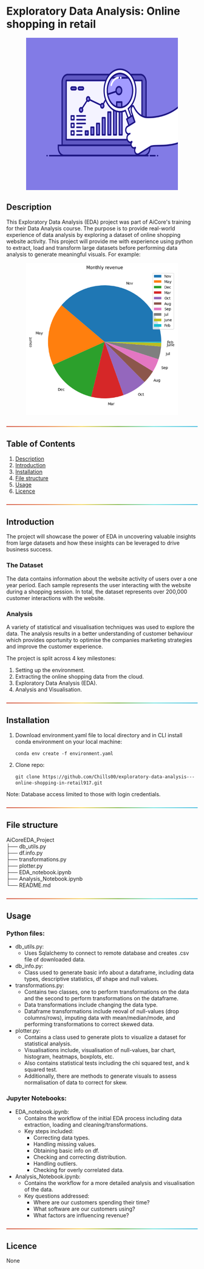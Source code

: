 # Exploratory Data Analysis: Online shopping in retail
<p align="center">
    <img src="https://github.com/Chills00/exploratory-data-analysis---online-shopping-in-retail917/blob/main/analytics_gif.gif" width="400" height="400" />
</p>

## Description
This Exploratory Data Analysis (EDA) project was part of AiCore's training for their Data Analysis course. The purpose is to provide real-world experience of data analysis by exploring a dataset of online shopping website activity. This project will provide me with experience using python to extract, load and transform large datasets before performing data analysis to generate meaningful visuals. For example:

<p align="center">
    <img src="https://github.com/Chills00/exploratory-data-analysis---online-shopping-in-retail917/blob/main/monthly_revenue.png" width="400" height="400" />
</p>

![section_break](https://github.com/Chills00/exploratory-data-analysis---online-shopping-in-retail917/blob/main/rainbow.png)

## Table of Contents
1. [Description](#description)
1. [Introduction](#introduction)
1. [Installation](#installation)
1. [File structure](#file-structure)
1. [Usage](#usage)
1. [Licence](#licence)

![section_break](https://github.com/Chills00/exploratory-data-analysis---online-shopping-in-retail917/blob/main/rainbow.png)

## Introduction
The project will showcase the power of EDA in uncovering valuable insights from large datasets and how these insights can be leveraged to drive business success. 

### The Dataset
The data contains information about the website activity of users over a one year period. Each sample represents the user interacting with the website during a shopping session. In total, the dataset represents over 200,000 customer interactions with the website. 

### Analysis
A variety of statistical and visualisation techniques was used to explore the data. The analysis results in a better understanding of customer behaviour which provides oportunity to optimise the companies marketing strategies and improve the customer experience.

The project is split across 4 key milestones:
1. Setting up the environment. 
1. Extracting the online shopping data from the cloud.
1. Exploratory Data Analysis (EDA).
1. Analysis and Visualisation.

![section_break](https://github.com/Chills00/exploratory-data-analysis---online-shopping-in-retail917/blob/main/rainbow.png)

## Installation
1. Download environment.yaml file to local directory and in CLI install conda environment on your local machine:
    ```
    conda env create -f environment.yaml 
    ```  

1. Clone repo:
    ```
    git clone https://github.com/Chills00/exploratory-data-analysis---online-shopping-in-retail917.git
    ```  

Note: Database access limited to those with login credentials.

![section_break](https://github.com/Chills00/exploratory-data-analysis---online-shopping-in-retail917/blob/main/rainbow.png)

## File structure

AiCoreEDA_Project  
├── db_utils.py  
├── df.info.py  
├── transformations.py  
├── plotter.py  
├── EDA_notebook.ipynb  
├── Analysis_Notebook.ipynb  
└── README.md  

![section_break](https://github.com/Chills00/exploratory-data-analysis---online-shopping-in-retail917/blob/main/rainbow.png)

## Usage
### Python files:
- db_utils.py:
    - Uses Sqlalchemy to connect to remote database and creates .csv file of downloaded data.
- db_info.py:
    - Class used to generate basic info about a dataframe, including data types, descriptive statistics, df shape and null values. 
- transformations.py:
    - Contains two classes, one to perform transformations on the data and the second to perform transformations on the dataframe.
    - Data transformations include changing the data type.
    - Dataframe transformations include reoval of null-values (drop columns/rows), imputing data with mean/median/mode, and performing transformations to correct skewed data.
- plotter.py:
    - Contains a class used to generate plots to visualize a dataset for statistical analysis.
    - Visualisations include, visualisation of null-values, bar chart, histogram, heatmaps, boxplots, etc.
    - Also contains statistical tests including the chi squared test, and k squared test.
    - Additionally, there are methods to generate visuals to assess normalisation of data to correct for skew. 

### Jupyter Notebooks:
- EDA_notebook.ipynb:
    - Contains the workflow of the initial EDA process including data extraction, loading and cleaning/transformations. 
    - Key steps included:
        - Correcting data types.
        - Handling missing values.
        - Obtaining basic info on df.
        - Checking and correcting distribution.
        - Handling outliers.
        - Checking for overly correlated data. 
- Analysis_Notebook.ipynb:
    - Contains the workflow for a more detailed analysis and visualisation of the data.
    - Key questions addressed:
        - Where are our customers spending their time?
        - What software are our customers using?
        - What factors are influencing revenue?

![section_break](https://github.com/Chills00/exploratory-data-analysis---online-shopping-in-retail917/blob/main/rainbow.png)

## Licence
None

